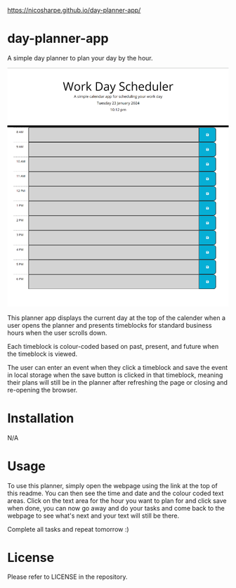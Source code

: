 https://nicosharpe.github.io/day-planner-app/

# day-planner-app

A simple day planner to plan your day by the hour.

<img src="./images/Screenshot 2024-01-23 230540.png">

This planner app displays the current day at the top of the calender when a user opens the planner and presents timeblocks for standard business hours when the user scrolls down.

Each timeblock is colour-coded based on past, present, and future when the timeblock is viewed.

The user can enter an event when they click a timeblock and save the event in local storage when the save button is clicked in that timeblock, meaning their plans will still be in the planner after refreshing the page or closing and re-opening the browser.

# Installation
N/A

# Usage

To use this planner, simply open the webpage using the link at the top of this readme. You can then see the time and date and the colour coded text areas. Click on the text area for the hour you want to plan for and click save when done, you can now go away and do your tasks and come back to the webpage to see what's next and your text will still be there.

Complete all tasks and repeat tomorrow :)

# License

Please refer to LICENSE in the repository.



